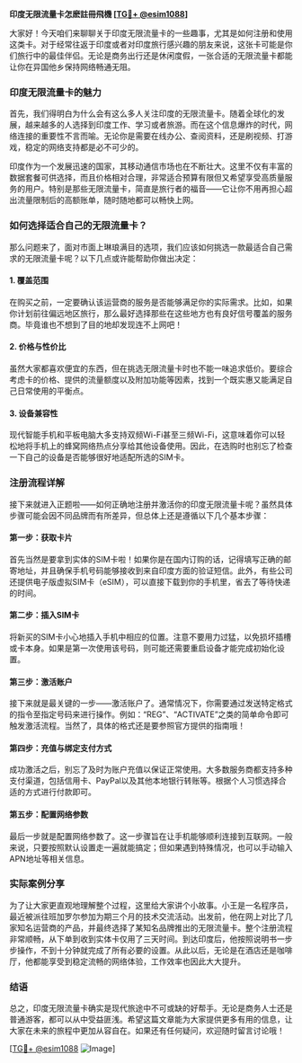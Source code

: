 **印度无限流量卡怎麽註冊飛機 [[TG💪+ @esim1088](https://t.me/s/esim1088)]**

大家好！今天咱们来聊聊关于印度无限流量卡的一些趣事，尤其是如何注册和使用这类卡。对于经常往返于印度或者对印度旅行感兴趣的朋友来说，这张卡可能是你们旅行中的最佳伴侣。无论是商务出行还是休闲度假，一张合适的无限流量卡都能让你在异国他乡保持网络畅通无阻。

### 印度无限流量卡的魅力

首先，我们得明白为什么会有这么多人关注印度的无限流量卡。随着全球化的发展，越来越多的人选择到印度工作、学习或者旅游。而在这个信息爆炸的时代，网络连接的重要性不言而喻。无论你是需要在线办公、查阅资料，还是刷视频、打游戏，稳定的网络支持都是必不可少的。

印度作为一个发展迅速的国家，其移动通信市场也在不断壮大。这里不仅有丰富的数据套餐可供选择，而且价格相对合理，非常适合预算有限但又希望享受高质量服务的用户。特别是那些无限流量卡，简直是旅行者的福音——它让你不用再担心超出流量限制后的高额账单，随时随地都可以畅快上网。

### 如何选择适合自己的无限流量卡？

那么问题来了，面对市面上琳琅满目的选项，我们应该如何挑选一款最适合自己需求的无限流量卡呢？以下几点或许能帮助你做出决定：

#### 1. **覆盖范围**
   在购买之前，一定要确认该运营商的服务是否能够满足你的实际需求。比如，如果你计划前往偏远地区旅行，那么最好选择那些在这些地方也有良好信号覆盖的服务商。毕竟谁也不想到了目的地却发现连不上网吧！

#### 2. **价格与性价比**
   虽然大家都喜欢便宜的东西，但在挑选无限流量卡时也不能一味追求低价。要综合考虑卡的价格、提供的流量额度以及附加功能等因素，找到一个既实惠又能满足自己日常使用的平衡点。

#### 3. **设备兼容性**
   现代智能手机和平板电脑大多支持双频Wi-Fi甚至三频Wi-Fi，这意味着你可以轻松地将手机上的蜂窝网络热点分享给其他设备使用。因此，在选购时也别忘了检查一下自己的设备是否能够很好地适配所选的SIM卡。

### 注册流程详解

接下来就进入正题啦——如何正确地注册并激活你的印度无限流量卡呢？虽然具体步骤可能会因不同品牌而有所差异，但总体上还是遵循以下几个基本步骤：

#### 第一步：获取卡片
   首先当然是要拿到实体的SIM卡啦！如果你是在国内订购的话，记得填写正确的邮寄地址，并且确保手机号码能够接收到来自印度方面的验证短信。此外，有些公司还提供电子版虚拟SIM卡（eSIM），可以直接下载到你的手机里，省去了等待快递的时间。

#### 第二步：插入SIM卡
   将新买的SIM卡小心地插入手机中相应的位置。注意不要用力过猛，以免损坏插槽或卡本身。如果是第一次使用该号码，则可能还需要重启设备才能完成初始化设置。

#### 第三步：激活账户
   接下来就是最关键的一步——激活账户了。通常情况下，你需要通过发送特定格式的指令至指定号码来进行操作。例如：“REG”、“ACTIVATE”之类的简单命令即可触发激活流程。当然了，具体的格式还是要参照官方提供的指南哦！

#### 第四步：充值与绑定支付方式
   成功激活之后，别忘了及时为账户充值以保证正常使用。大多数服务商都支持多种支付渠道，包括信用卡、PayPal以及其他本地银行转账等。根据个人习惯选择合适的方式进行付款即可。

#### 第五步：配置网络参数
   最后一步就是配置网络参数了。这一步骤旨在让手机能够顺利连接到互联网。一般来说，只要按照默认设置走一遍就能搞定；但如果遇到特殊情况，也可以手动输入APN地址等相关信息。

### 实际案例分享

为了让大家更直观地理解整个过程，这里给大家讲个小故事。小王是一名程序员，最近被派往班加罗尔参加为期三个月的技术交流活动。出发前，他在网上对比了几家知名运营商的产品，并最终选择了某知名品牌推出的无限流量卡。整个注册流程非常顺畅，从下单到收到实体卡仅用了三天时间。到达印度后，他按照说明书一步步操作，不到十分钟就完成了所有必要的设置。从此以后，无论是在酒店还是咖啡厅，他都能享受到稳定流畅的网络体验，工作效率也因此大大提升。

### 结语

总之，印度无限流量卡确实是现代旅途中不可或缺的好帮手。无论是商务人士还是普通游客，都可以从中受益匪浅。希望这篇文章能为大家提供更多有用的信息，让大家在未来的旅程中更加从容自在。如果还有任何疑问，欢迎随时留言讨论哦！

[[TG💪+ @esim1088](https://t.me/s/esim1088) ![Image](https://i.postimg.cc/4NQfJmqS/Snipaste-2025-05-13-00-14-12.png)]